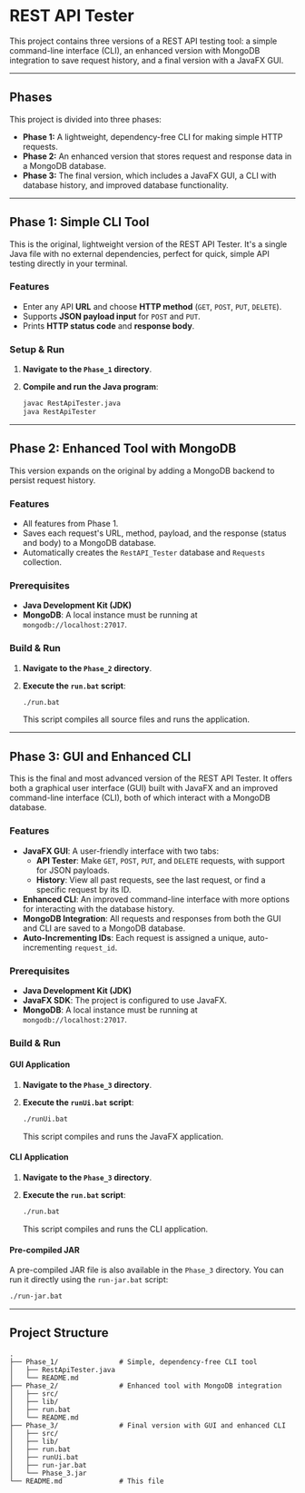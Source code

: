 # REST API Tester

This project contains three versions of a REST API testing tool: a simple command-line interface (CLI), an enhanced version with MongoDB integration to save request history, and a final version with a JavaFX GUI.

---

## Phases

This project is divided into three phases:

*   **Phase 1:** A lightweight, dependency-free CLI for making simple HTTP requests.
*   **Phase 2:** An enhanced version that stores request and response data in a MongoDB database.
*   **Phase 3:** The final version, which includes a JavaFX GUI, a CLI with database history, and improved database functionality.

---

## Phase 1: Simple CLI Tool

This is the original, lightweight version of the REST API Tester. It's a single Java file with no external dependencies, perfect for quick, simple API testing directly in your terminal.

### Features

-   Enter any API **URL** and choose **HTTP method** (`GET`, `POST`, `PUT`, `DELETE`).
-   Supports **JSON payload input** for `POST` and `PUT`.
-   Prints **HTTP status code** and **response body**.

### Setup & Run

1.  **Navigate to the `Phase_1` directory**.
2.  **Compile and run the Java program**:

    ```bash
    javac RestApiTester.java
    java RestApiTester
    ```

---

## Phase 2: Enhanced Tool with MongoDB

This version expands on the original by adding a MongoDB backend to persist request history.

### Features

-   All features from Phase 1.
-   Saves each request's URL, method, payload, and the response (status and body) to a MongoDB database.
-   Automatically creates the `RestAPI_Tester` database and `Requests` collection.

### Prerequisites

-   **Java Development Kit (JDK)**
-   **MongoDB**: A local instance must be running at `mongodb://localhost:27017`.

### Build & Run

1.  **Navigate to the `Phase_2` directory**.
2.  **Execute the `run.bat` script**:

    ```bash
    ./run.bat
    ```

    This script compiles all source files and runs the application.

---

## Phase 3: GUI and Enhanced CLI

This is the final and most advanced version of the REST API Tester. It offers both a graphical user interface (GUI) built with JavaFX and an improved command-line interface (CLI), both of which interact with a MongoDB database.

### Features

-   **JavaFX GUI**: A user-friendly interface with two tabs:
    -   **API Tester**: Make `GET`, `POST`, `PUT`, and `DELETE` requests, with support for JSON payloads.
    -   **History**: View all past requests, see the last request, or find a specific request by its ID.
-   **Enhanced CLI**: An improved command-line interface with more options for interacting with the database history.
-   **MongoDB Integration**: All requests and responses from both the GUI and CLI are saved to a MongoDB database.
-   **Auto-Incrementing IDs**: Each request is assigned a unique, auto-incrementing `request_id`.

### Prerequisites

-   **Java Development Kit (JDK)**
-   **JavaFX SDK**: The project is configured to use JavaFX.
-   **MongoDB**: A local instance must be running at `mongodb://localhost:27017`.

### Build & Run

#### GUI Application

1.  **Navigate to the `Phase_3` directory**.
2.  **Execute the `runUi.bat` script**:

    ```bash
    ./runUi.bat
    ```

    This script compiles and runs the JavaFX application.

#### CLI Application

1.  **Navigate to the `Phase_3` directory**.
2.  **Execute the `run.bat` script**:

    ```bash
    ./run.bat
    ```

    This script compiles and runs the CLI application.

#### Pre-compiled JAR

A pre-compiled JAR file is also available in the `Phase_3` directory. You can run it directly using the `run-jar.bat` script:

```bash
./run-jar.bat
```

---

## Project Structure

```
.
├── Phase_1/               # Simple, dependency-free CLI tool
│   ├── RestApiTester.java
│   └── README.md
├── Phase_2/               # Enhanced tool with MongoDB integration
│   ├── src/
│   ├── lib/
│   ├── run.bat
│   └── README.md
├── Phase_3/               # Final version with GUI and enhanced CLI
│   ├── src/
│   ├── lib/
│   ├── run.bat
│   ├── runUi.bat
│   ├── run-jar.bat
│   └── Phase_3.jar
└── README.md              # This file
```
